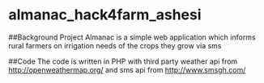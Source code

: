 # almanac_hack4farm_ashesi
##Background
Project Almanac is a simple web application which informs rural farmers on irrigation needs of the crops they grow via sms

##Code
The code is written in PHP with third party weather api from http://openweathermap.org/ and sms api from http://www.smsgh.com/
